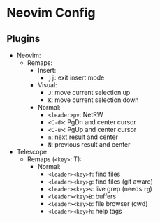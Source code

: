 # Neovim Config

## Plugins

- Neovim:
    - Remaps:
        - Insert:
            - `jj`: exit insert mode
        - Visual:
            - `J`: move current selection up
            - `K`: move current selection down
        - Normal:
            - `<leader>pv`: NetRW
            - `<C-d>`: PgDn and center cursor
            - `<C-u>`: PgUp and center cursor
            - `n`: next result and center
            - `N`: previous result and center
- Telescope
    - Remaps (`<key>`: T):
        - Normal:
            - `<leader><key>f`: find files
            - `<leader><key>g`: find files (git aware)
            - `<leader><key>s`: live grep (needs `rg`)
            - `<leader><key>B`: buffers
            - `<leader><key>b`: file browser (cwd)
            - `<leader><key>h`: help tags
